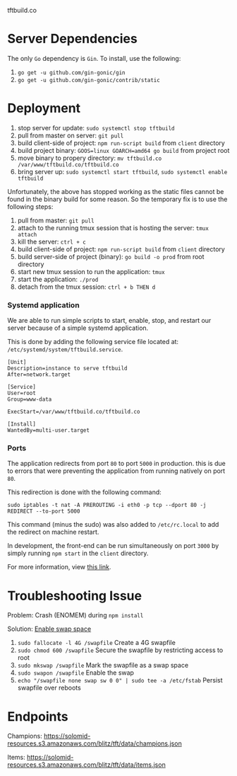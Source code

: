 tftbuild.co

# Server Dependencies

The only `Go` dependency is `Gin`. To install, use the following:
1) `go get -u github.com/gin-gonic/gin`
2) `go get -u github.com/gin-gonic/contrib/static`

# Deployment

1) stop server for update: `sudo systemctl stop tftbuild`
2) pull from master on server: `git pull`
3) build client-side of project: `npm run-script build` from `client` directory
4) build project binary: `GOOS=linux GOARCH=amd64 go build` from project root
5) move binary to propery directory: `mv tftbuild.co /var/www/tftbuild.co/tftbuild.co`
6) bring server up: `sudo systemctl start tftbuild`, `sudo systemctl enable tftbuild`

Unfortunately, the above has stopped working as the static files cannot be found in the binary build for some reason. So the temporary fix is to use the following steps:

1) pull from master: `git pull`
2) attach to the running tmux session that is hosting the server: `tmux attach`
3) kill the server: `ctrl + c`
4) build client-side of project: `npm run-script build` from `client` directory
5) build server-side of project (binary): `go build -o prod` from root directory
6) start new tmux session to run the application: `tmux`
7) start the application: `./prod`
8) detach from the tmux session: `ctrl + b THEN d` 

### Systemd application

We are able to run simple scripts to start, enable, stop, and restart our server because of a simple systemd application. 

This is done by adding the following service file located at: `/etc/systemd/system/tftbuild.service`.

```
[Unit]
Description=instance to serve tftbuild
After=network.target

[Service]
User=root
Group=www-data

ExecStart=/var/www/tftbuild.co/tftbuild.co

[Install]
WantedBy=multi-user.target
```

### Ports

The application redirects from port `80` to port `5000` in production. this is due to errors that were preventing the application from running natively on port `80`. 

This redirection is done with the following command:

`sudo iptables -t nat -A PREROUTING -i eth0 -p tcp --dport 80 -j REDIRECT --to-port 5000`

This command (minus the sudo) was also added to `/etc/rc.local` to add the redirect on machine restart.

In development, the front-end can be run simultaneously on port `3000` by simply running `npm start` in the `client` directory.

For more information, view [this link](https://stackoverflow.com/questions/16573668/best-practices-when-running-node-js-with-port-80-ubuntu-linode).

# Troubleshooting Issue
Problem: Crash (ENOMEM) during `npm install`

Solution: [Enable swap space](https://stackoverflow.com/questions/26193654/node-js-catch-enomem-error-thrown-after-spawn)

1) `sudo fallocate -l 4G /swapfile` Create a 4G swapfile
2) `sudo chmod 600 /swapfile` Secure the swapfile by restricting access to root
3) `sudo mkswap /swapfile` Mark the swapfile as a swap space 
4) `sudo swapon /swapfile` Enable the swap
5) `echo "/swapfile none swap sw 0 0" | sudo tee -a /etc/fstab` Persist swapfile over reboots

# Endpoints

Champions: https://solomid-resources.s3.amazonaws.com/blitz/tft/data/champions.json

Items: https://solomid-resources.s3.amazonaws.com/blitz/tft/data/items.json